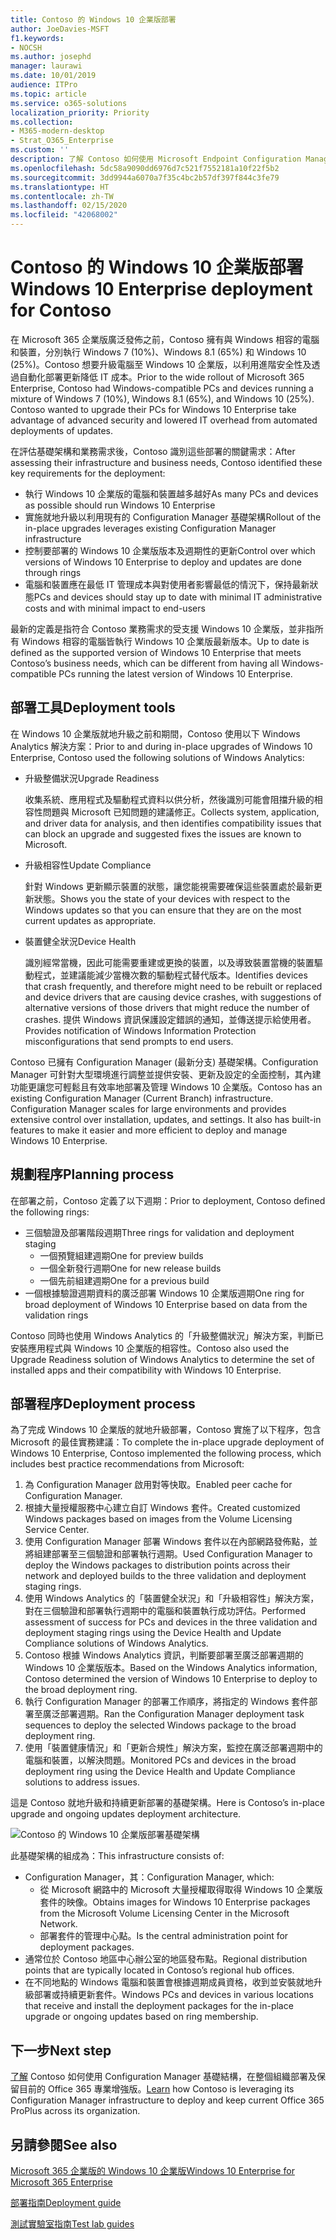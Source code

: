 ```yaml
---
title: Contoso 的 Windows 10 企業版部署
author: JoeDavies-MSFT
f1.keywords:
- NOCSH
ms.author: josephd
manager: laurawi
ms.date: 10/01/2019
audience: ITPro
ms.topic: article
ms.service: o365-solutions
localization_priority: Priority
ms.collection:
- M365-modern-desktop
- Strat_O365_Enterprise
ms.custom: ''
description: 了解 Contoso 如何使用 Microsoft Endpoint Configuration Manager 來部署 Windows 10 企業版的就地升級。
ms.openlocfilehash: 5dc58a9090dd6976d7c521f7552181a10f22f5b2
ms.sourcegitcommit: 3dd9944a6070a7f35c4bc2b57df397f844c3fe79
ms.translationtype: HT
ms.contentlocale: zh-TW
ms.lasthandoff: 02/15/2020
ms.locfileid: "42068002"
---
```

# <a name="windows-10-enterprise-deployment-for-contoso"></a><span data-ttu-id="7e37d-103">Contoso 的 Windows 10 企業版部署</span><span class="sxs-lookup"><span data-stu-id="7e37d-103">Windows 10 Enterprise deployment for Contoso</span></span>

<span data-ttu-id="7e37d-p101">在 Microsoft 365 企業版廣泛發佈之前，Contoso 擁有與 Windows 相容的電腦和裝置，分別執行 Windows 7 (10%)、Windows 8.1 (65%) 和 Windows 10 (25%)。Contoso 想要升級電腦至 Windows 10 企業版，以利用進階安全性及透過自動化部署更新降低 IT 成本。</span><span class="sxs-lookup"><span data-stu-id="7e37d-p101">Prior to the wide rollout of Microsoft 365 Enterprise, Contoso had Windows-compatible PCs and devices running a mixture of Windows 7 (10%), Windows 8.1 (65%), and Windows 10 (25%). Contoso wanted to upgrade their PCs for Windows 10 Enterprise take advantage of advanced security and lowered IT overhead from automated deployments of updates.</span></span> 

<span data-ttu-id="7e37d-106">在評估基礎架構和業務需求後，Contoso 識別這些部署的關鍵需求：</span><span class="sxs-lookup"><span data-stu-id="7e37d-106">After assessing their infrastructure and business needs, Contoso identified these key requirements for the deployment:</span></span>

- <span data-ttu-id="7e37d-107">執行 Windows 10 企業版的電腦和裝置越多越好</span><span class="sxs-lookup"><span data-stu-id="7e37d-107">As many PCs and devices as possible should run Windows 10 Enterprise</span></span>
- <span data-ttu-id="7e37d-108">實施就地升級以利用現有的 Configuration Manager 基礎架構</span><span class="sxs-lookup"><span data-stu-id="7e37d-108">Rollout of the in-place upgrades leverages existing Configuration Manager infrastructure</span></span>
- <span data-ttu-id="7e37d-109">控制要部署的 Windows 10 企業版版本及週期性的更新</span><span class="sxs-lookup"><span data-stu-id="7e37d-109">Control over which versions of Windows 10 Enterprise to deploy and updates are done through rings</span></span>
- <span data-ttu-id="7e37d-110">電腦和裝置應在最低 IT 管理成本與對使用者影響最低的情況下，保持最新狀態</span><span class="sxs-lookup"><span data-stu-id="7e37d-110">PCs and devices should stay up to date with minimal IT administrative costs and with minimal impact to end-users</span></span>

<span data-ttu-id="7e37d-111">最新的定義是指符合 Contoso 業務需求的受支援 Windows 10 企業版，並非指所有 Windows 相容的電腦皆執行 Windows 10 企業版最新版本。</span><span class="sxs-lookup"><span data-stu-id="7e37d-111">Up to date is defined as the supported version of Windows 10 Enterprise that meets Contoso’s business needs, which can be different from having all Windows-compatible PCs running the latest version of Windows 10 Enterprise.</span></span>

## <a name="deployment-tools"></a><span data-ttu-id="7e37d-112">部署工具</span><span class="sxs-lookup"><span data-stu-id="7e37d-112">Deployment tools</span></span>

<span data-ttu-id="7e37d-113">在 Windows 10 企業版就地升級之前和期間，Contoso 使用以下 Windows Analytics 解決方案：</span><span class="sxs-lookup"><span data-stu-id="7e37d-113">Prior to and during in-place upgrades of Windows 10 Enterprise, Contoso used the following solutions of Windows Analytics:</span></span>

- <span data-ttu-id="7e37d-114">升級整備狀況</span><span class="sxs-lookup"><span data-stu-id="7e37d-114">Upgrade Readiness</span></span>  

  <span data-ttu-id="7e37d-115">收集系統、應用程式及驅動程式資料以供分析，然後識別可能會阻擋升級的相容性問題與 Microsoft 已知問題的建議修正。</span><span class="sxs-lookup"><span data-stu-id="7e37d-115">Collects system, application, and driver data for analysis, and then identifies compatibility issues that can block an upgrade and suggested fixes the issues are known to Microsoft.</span></span>

- <span data-ttu-id="7e37d-116">升級相容性</span><span class="sxs-lookup"><span data-stu-id="7e37d-116">Update Compliance</span></span>  

  <span data-ttu-id="7e37d-117">針對 Windows 更新顯示裝置的狀態，讓您能視需要確保這些裝置處於最新更新狀態。</span><span class="sxs-lookup"><span data-stu-id="7e37d-117">Shows you the state of your devices with respect to the Windows updates so that you can ensure that they are on the most current updates as appropriate.</span></span>

- <span data-ttu-id="7e37d-118">裝置健全狀況</span><span class="sxs-lookup"><span data-stu-id="7e37d-118">Device Health</span></span>  

  <span data-ttu-id="7e37d-119">識別經常當機，因此可能需要重建或更換的裝置，以及導致裝置當機的裝置驅動程式，並建議能減少當機次數的驅動程式替代版本。</span><span class="sxs-lookup"><span data-stu-id="7e37d-119">Identifies devices that crash frequently, and therefore might need to be rebuilt or replaced and device drivers that are causing device crashes, with suggestions of alternative versions of those drivers that might reduce the number of crashes.</span></span> <span data-ttu-id="7e37d-120">提供 Windows 資訊保護設定錯誤的通知，並傳送提示給使用者。</span><span class="sxs-lookup"><span data-stu-id="7e37d-120">Provides notification of Windows Information Protection misconfigurations that send prompts to end users.</span></span>
 
<span data-ttu-id="7e37d-p103">Contoso 已擁有 Configuration Manager (最新分支) 基礎架構。Configuration Manager 可針對大型環境進行調整並提供安裝、更新及設定的全面控制，其內建功能更讓您可輕鬆且有效率地部署及管理 Windows 10 企業版。</span><span class="sxs-lookup"><span data-stu-id="7e37d-p103">Contoso has an existing Configuration Manager (Current Branch) infrastructure. Configuration Manager scales for large environments and provides extensive control over installation, updates, and settings. It also has built-in features to make it easier and more efficient to deploy and manage Windows 10 Enterprise.</span></span>

## <a name="planning-process"></a><span data-ttu-id="7e37d-124">規劃程序</span><span class="sxs-lookup"><span data-stu-id="7e37d-124">Planning process</span></span>

<span data-ttu-id="7e37d-125">在部署之前，Contoso 定義了以下週期：</span><span class="sxs-lookup"><span data-stu-id="7e37d-125">Prior to deployment, Contoso defined the following rings:</span></span>

- <span data-ttu-id="7e37d-126">三個驗證及部署階段週期</span><span class="sxs-lookup"><span data-stu-id="7e37d-126">Three rings for validation and deployment staging</span></span> 
  - <span data-ttu-id="7e37d-127">一個預覽組建週期</span><span class="sxs-lookup"><span data-stu-id="7e37d-127">One for preview builds</span></span> 
  - <span data-ttu-id="7e37d-128">一個全新發行週期</span><span class="sxs-lookup"><span data-stu-id="7e37d-128">One for new release builds</span></span>
  - <span data-ttu-id="7e37d-129">一個先前組建週期</span><span class="sxs-lookup"><span data-stu-id="7e37d-129">One for a previous build</span></span> 
- <span data-ttu-id="7e37d-130">一個根據驗證週期資料的廣泛部署 Windows 10 企業版週期</span><span class="sxs-lookup"><span data-stu-id="7e37d-130">One ring for broad deployment of Windows 10 Enterprise based on data from the validation rings</span></span>

<span data-ttu-id="7e37d-131">Contoso 同時也使用 Windows Analytics 的「升級整備狀況」解決方案，判斷已安裝應用程式與 Windows 10 企業版的相容性。</span><span class="sxs-lookup"><span data-stu-id="7e37d-131">Contoso also used the Upgrade Readiness solution of Windows Analytics to determine the set of installed apps and their compatibility with Windows 10 Enterprise.</span></span>

## <a name="deployment-process"></a><span data-ttu-id="7e37d-132">部署程序</span><span class="sxs-lookup"><span data-stu-id="7e37d-132">Deployment process</span></span>

<span data-ttu-id="7e37d-133">為了完成 Windows 10 企業版的就地升級部署，Contoso 實施了以下程序，包含 Microsoft 的最佳實務建議：</span><span class="sxs-lookup"><span data-stu-id="7e37d-133">To complete the in-place upgrade deployment of Windows 10 Enterprise, Contoso implemented the following process, which includes best practice recommendations from Microsoft:</span></span>

1. <span data-ttu-id="7e37d-134">為 Configuration Manager 啟用對等快取。</span><span class="sxs-lookup"><span data-stu-id="7e37d-134">Enabled peer cache for Configuration Manager.</span></span>
2. <span data-ttu-id="7e37d-135">根據大量授權服務中心建立自訂 Windows 套件。</span><span class="sxs-lookup"><span data-stu-id="7e37d-135">Created customized Windows packages based on images from the Volume Licensing Service Center.</span></span>
3. <span data-ttu-id="7e37d-136">使用 Configuration Manager 部署 Windows 套件以在內部網路發佈點，並將組建部署至三個驗證和部署執行週期。</span><span class="sxs-lookup"><span data-stu-id="7e37d-136">Used Configuration Manager to deploy the Windows packages to distribution points across their network and deployed builds to the three validation and deployment staging rings.</span></span>
4. <span data-ttu-id="7e37d-137">使用 Windows Analytics 的「裝置健全狀況」和「升級相容性」解決方案，對在三個驗證和部署執行週期中的電腦和裝置執行成功評估。</span><span class="sxs-lookup"><span data-stu-id="7e37d-137">Performed assessment of success for PCs and devices in the three validation and deployment staging rings using the Device Health and Update Compliance solutions of Windows Analytics.</span></span>
5. <span data-ttu-id="7e37d-138">Contoso 根據 Windows Analytics 資訊，判斷要部署至廣泛部署週期的 Windows 10 企業版版本。</span><span class="sxs-lookup"><span data-stu-id="7e37d-138">Based on the Windows Analytics information, Contoso determined the version of Windows 10 Enterprise to deploy to the broad deployment ring.</span></span>
6. <span data-ttu-id="7e37d-139">執行 Configuration Manager 的部署工作順序，將指定的 Windows 套件部署至廣泛部署週期。</span><span class="sxs-lookup"><span data-stu-id="7e37d-139">Ran the Configuration Manager deployment task sequences to deploy the selected Windows package to the broad deployment ring.</span></span>
7. <span data-ttu-id="7e37d-140">使用「裝置健康情況」和「更新合規性」解決方案，監控在廣泛部署週期中的電腦和裝置，以解決問題。</span><span class="sxs-lookup"><span data-stu-id="7e37d-140">Monitored PCs and devices in the broad deployment ring using the Device Health and Update Compliance solutions to address issues.</span></span>

<span data-ttu-id="7e37d-141">這是 Contoso 就地升級和持續更新部署的基礎架構。</span><span class="sxs-lookup"><span data-stu-id="7e37d-141">Here is Contoso’s in-place upgrade and ongoing updates deployment architecture.</span></span>

![Contoso 的 Windows 10 企業版部署基礎架構](../media/contoso-win10/contoso-win10-fig1.png)

<span data-ttu-id="7e37d-143">此基礎架構的組成為：</span><span class="sxs-lookup"><span data-stu-id="7e37d-143">This infrastructure consists of:</span></span>

- <span data-ttu-id="7e37d-144">Configuration Manager，其：</span><span class="sxs-lookup"><span data-stu-id="7e37d-144">Configuration Manager, which:</span></span>
  - <span data-ttu-id="7e37d-145">從 Microsoft 網路中的 Microsoft 大量授權取得取得 Windows 10 企業版套件的映像。</span><span class="sxs-lookup"><span data-stu-id="7e37d-145">Obtains images for Windows 10 Enterprise packages from the Microsoft Volume Licensing Center in the Microsoft Network.</span></span>
  - <span data-ttu-id="7e37d-146">部署套件的管理中心點。</span><span class="sxs-lookup"><span data-stu-id="7e37d-146">Is the central administration point for deployment packages.</span></span>
- <span data-ttu-id="7e37d-147">通常位於 Contoso 地區中心辦公室的地區發布點。</span><span class="sxs-lookup"><span data-stu-id="7e37d-147">Regional distribution points that are typically located in Contoso’s regional hub offices.</span></span>
- <span data-ttu-id="7e37d-148">在不同地點的 Windows 電腦和裝置會根據週期成員資格，收到並安裝就地升級部署或持續更新套件。</span><span class="sxs-lookup"><span data-stu-id="7e37d-148">Windows PCs and devices in various locations that receive and install the deployment packages for the in-place upgrade or ongoing updates based on ring membership.</span></span>

## <a name="next-step"></a><span data-ttu-id="7e37d-149">下一步</span><span class="sxs-lookup"><span data-stu-id="7e37d-149">Next step</span></span>

<span data-ttu-id="7e37d-150">[了解](contoso-o365pp.md) Contoso 如何使用 Configuration Manager 基礎結構，在整個組織部署及保留目前的 Office 365 專業增強版。</span><span class="sxs-lookup"><span data-stu-id="7e37d-150">[Learn](contoso-o365pp.md) how Contoso is leveraging its Configuration Manager infrastructure to deploy and keep current Office 365 ProPlus across its organization.</span></span> 

## <a name="see-also"></a><span data-ttu-id="7e37d-151">另請參閱</span><span class="sxs-lookup"><span data-stu-id="7e37d-151">See also</span></span>

[<span data-ttu-id="7e37d-152">Microsoft 365 企業版的 Windows 10 企業版</span><span class="sxs-lookup"><span data-stu-id="7e37d-152">Windows 10 Enterprise for Microsoft 365 Enterprise</span></span>](windows10-infrastructure.md)

[<span data-ttu-id="7e37d-153">部署指南</span><span class="sxs-lookup"><span data-stu-id="7e37d-153">Deployment guide</span></span>](deploy-microsoft-365-enterprise.md)

[<span data-ttu-id="7e37d-154">測試實驗室指南</span><span class="sxs-lookup"><span data-stu-id="7e37d-154">Test lab guides</span></span>](m365-enterprise-test-lab-guides.md)
